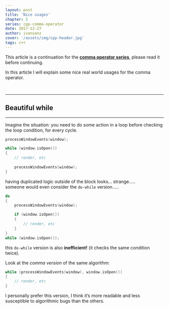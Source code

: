 ```yaml
---
layout: post
title: 'Nice usages'
chapter: 2
series: cpp-comma-operator
date: 2017-12-27
author: ivansanz
cover: '/assets/img/cpp-header.jpg'
tags: c++
---
```


This article is a continuation for the [**comma operator series**][comma-operator-series], please read it before continuing.

In this article I will explain some nice real world usages for the comma operator.

<br/>

------
## Beautiful while
------

Imagine the situation: you need to do some action in a loop before  checking the loop condition, for every cycle.

```cpp
processWindowEvents(window);

while (window.isOpen())
{
    // render, etc
    
    processWindowEvents(window);
}
```

having duplicated logic outside of the block looks... strange.....<br/>
someone would even consider the `do-while` version.....

```cpp
do
{
    processWindowEvents(window);

    if (window.isOpen())
    {
        // render, etc
    }
}
while (window.isOpen());
```

this `do-while` version is also **inefficient!** (it checks the same condition twice).

Look at the *comma version* of the same algorithm:

```cpp
while (processWindowEvents(window), window.isOpen())
{
    // render, etc
}
```

I personally prefer this version, I think it’s more readable and less susceptible to algorithmic bugs than the others.

[comma-operator-series]: TODO